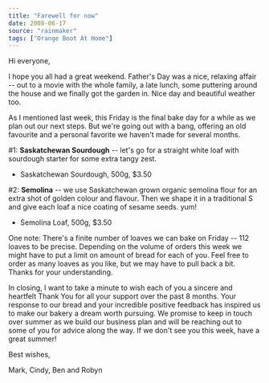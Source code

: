 ```yaml
---
title: "Farewell for now"
date: 2008-06-17
source: "rainmaker"
tags: ["Orange Boot At Home"]
---
```


Hi everyone,

I hope you all had a great weekend. Father's Day was a nice, relaxing affair -- out to a movie with the whole family, a late lunch, some puttering around the house and we finally got the garden in. Nice day and beautiful weather too.

As I mentioned last week, this Friday is the final bake day for a while as we plan out our next steps. But we're going out with a bang, offering an old favourite and a personal favorite we haven't made for several months.

#1: **Saskatchewan Sourdough** -- let's go for a straight white loaf with sourdough starter for some extra tangy zest.

- Saskatchewan Sourdough, 500g, $3.50

#2: **Semolina** -- we use Saskatchewan grown organic semolina flour for an extra shot of golden colour and flavour. Then we shape it in a traditional S and give each loaf a nice coating of sesame seeds. yum!

- Semolina Loaf, 500g, $3.50

One note: There's a finite number of loaves we can bake on Friday -- 112 loaves to be precise. Depending on the volume of orders this week we might have to put a limit on amount of bread for each of you. Feel free to order as many loaves as you like, but we may have to pull back a bit. Thanks for your understanding.

In closing, I want to take a minute to wish each of you a sincere and heartfelt Thank You for all your support over the past 8 months. Your response to our bread and your incredible positive feedback has inspired us to make our bakery a dream worth pursuing. We promise to keep in touch over summer as we build our business plan and will be reaching out to some of you for advice along the way. If we don't see you this week, have a great summer!

Best wishes,

Mark, Cindy, Ben and Robyn
